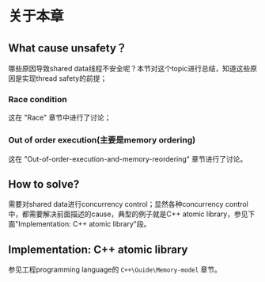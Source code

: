 # 关于本章



## What cause unsafety？

哪些原因导致shared data线程不安全呢？本节对这个topic进行总结，知道这些原因是实现thread safety的前提；

### Race condition

这在 "Race"  章节中进行了讨论；

### Out of order execution(主要是memory ordering)

这在 "Out-of-order-execution-and-memory-reordering" 章节进行了讨论。



## How to solve?

需要对shared data进行concurrency control；显然各种concurrency control中，都需要解决前面描述的cause，典型的例子就是C++ atomic library，参见下面"Implementation: C++ atomic library"段。



## Implementation: C++ atomic library

参见工程programming language的 `C++\Guide\Memory-model` 章节。